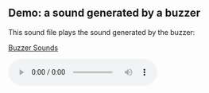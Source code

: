 ## Demo: a sound generated by a buzzer ##

This sound file plays the sound generated by the buzzer:

[Buzzer Sounds](images/DIYSquareWave.wav)

<audio controls="1">
  <source src="images/DIYSquareWave.mp3"
            data-external="1" type="audio/mpeg">
  </source>
</audio>

